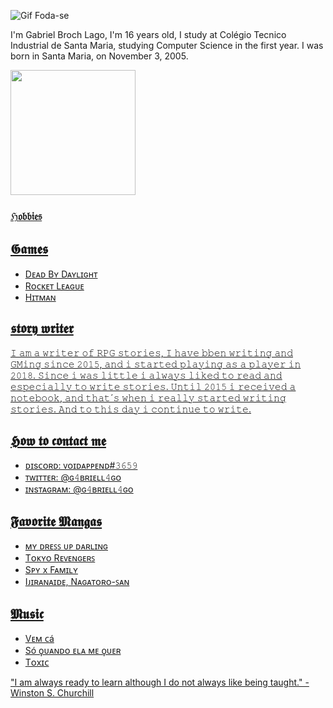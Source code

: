 ![Gif Foda-se](https://media4.giphy.com/media/RMwgs5kZqkRyhF24KK/giphy.gif)

I'm Gabriel Broch Lago, I'm 16 years old, I study at Colégio Tecnico Industrial de Santa Maria, studying Computer Science in the first year.
I was born in Santa Maria, on November 3, 2005.

<div align="left">
  <a href="https://github.com/Voi9d">
  <img height="200em" src="https://github-readme-stats.vercel.app/api?username=Voi9d&show_icons=true&theme=tokyonight&include_all_commits=true&count_private=true"/>
</div>


### ℌ𝔬𝔟𝔟𝔦𝔢𝔰

## 𝕲𝖆𝖒𝖊𝖘
* Dᴇᴀᴅ Bʏ Dᴀʏʟɪɢʜᴛ 	
* Rᴏᴄᴋᴇᴛ Lᴇᴀɢᴜᴇ 	
* Hɪᴛᴍᴀɴ

## 𝖘𝖙𝖔𝖗𝖞 𝖜𝖗𝖎𝖙𝖊𝖗

𝙸 𝚊𝚖 𝚊 𝚠𝚛𝚒𝚝𝚎𝚛 𝚘𝚏 𝚁𝙿𝙶 𝚜𝚝𝚘𝚛𝚒𝚎𝚜, 𝙸 𝚑𝚊𝚟𝚎 𝚋𝚋𝚎𝚗 𝚠𝚛𝚒𝚝𝚒𝚗𝚐 𝚊𝚗𝚍 𝙶𝙼𝚒𝚗𝚐 𝚜𝚒𝚗𝚌𝚎 𝟸𝟶𝟷𝟻, 𝚊𝚗𝚍 𝚒 𝚜𝚝𝚊𝚛𝚝𝚎𝚍 𝚙𝚕𝚊𝚢𝚒𝚗𝚐 𝚊𝚜 𝚊 𝚙𝚕𝚊𝚢𝚎𝚛 𝚒𝚗 𝟸𝟶𝟷𝟾. 𝚂𝚒𝚗𝚌𝚎 𝚒 𝚠𝚊𝚜 𝚕𝚒𝚝𝚝𝚕𝚎 𝚒 𝚊𝚕𝚠𝚊𝚢𝚜 𝚕𝚒𝚔𝚎𝚍 𝚝𝚘 𝚛𝚎𝚊𝚍 𝚊𝚗𝚍 𝚎𝚜𝚙𝚎𝚌𝚒𝚊𝚕𝚕𝚢 𝚝𝚘 𝚠𝚛𝚒𝚝𝚎 𝚜𝚝𝚘𝚛𝚒𝚎𝚜. 𝚄𝚗𝚝𝚒𝚕 𝟸𝟶𝟷𝟻 𝚒 𝚛𝚎𝚌𝚎𝚒𝚟𝚎𝚍 𝚊 𝚗𝚘𝚝𝚎𝚋𝚘𝚘𝚔, 𝚊𝚗𝚍 𝚝𝚑𝚊𝚝´𝚜 𝚠𝚑𝚎𝚗 𝚒 𝚛𝚎𝚊𝚕𝚕𝚢 𝚜𝚝𝚊𝚛𝚝𝚎𝚍 𝚠𝚛𝚒𝚝𝚒𝚗𝚐 𝚜𝚝𝚘𝚛𝚒𝚎𝚜. 𝙰𝚗𝚍 𝚝𝚘 𝚝𝚑𝚒𝚜 𝚍𝚊𝚢 𝚒 𝚌𝚘𝚗𝚝𝚒𝚗𝚞𝚎 𝚝𝚘 𝚠𝚛𝚒𝚝𝚎.

## 𝕳𝖔𝖜 𝖙𝖔 𝖈𝖔𝖓𝖙𝖆𝖈𝖙 𝖒𝖊

* ᴅɪsᴄᴏʀᴅ: ᴠᴏɪᴅᴀᴘᴘᴇɴᴅ#𝟹𝟼𝟻𝟿  
* ᴛᴡɪᴛᴛᴇʀ: @ɢ𝟺ʙʀɪᴇʟʟ𝟺ɢᴏ 
* ɪɴsᴛᴀɢʀᴀᴍ: @ɢ𝟺ʙʀɪᴇʟʟ𝟺ɢᴏ

## 𝕱𝖆𝖛𝖔𝖗𝖎𝖙𝖊 𝕸𝖆𝖓𝖌𝖆𝖘

* ᴍʏ ᴅʀᴇꜱꜱ ᴜᴘ ᴅᴀʀʟɪɴɢ
* Tᴏᴋʏᴏ Rᴇᴠᴇɴɢᴇʀꜱ
* Sᴘʏ x Fᴀᴍɪʟʏ
* Iᴊɪʀᴀɴᴀɪᴅᴇ, Nᴀɢᴀᴛᴏʀᴏ-ꜱᴀɴ

## 𝕸𝖚𝖘𝖎𝖈

* Vᴇᴍ ᴄá
* Só ϙᴜᴀɴᴅᴏ ᴇʟᴀ ᴍᴇ ϙᴜᴇʀ
* Tᴏxɪᴄ

"I am always ready to learn although I do not always like being taught." - Winston S. Churchill



